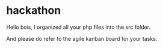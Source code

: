 # hackathon
Hello bois, I organized all your php files into the src folder. 

And please do refer to the agile kanban board for your tasks.
